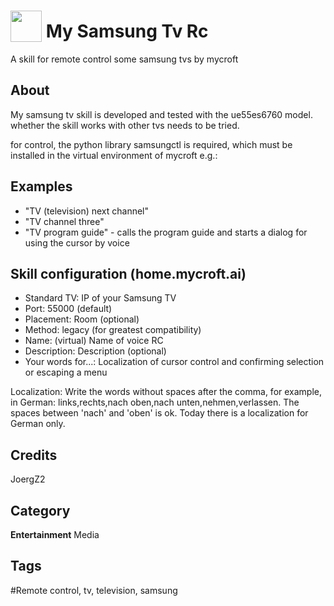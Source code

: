 # <img src="https://raw.githack.com/FortAwesome/Font-Awesome/master/svgs/solid/robot.svg" card_color="#22A7F0" width="50" height="50" style="vertical-align:bottom"/> My Samsung Tv Rc
A skill for remote control some samsung tvs by mycroft

## About
My samsung tv skill is developed and tested with the ue55es6760 model. whether the skill works with other tvs needs to be tried.

for control, the python library samsungctl is required, which must be installed in the virtual environment of mycroft e.g.:

## Examples
* "TV (television) next channel"
* "TV channel three"
* "TV program guide" - calls the program guide and starts a dialog for using the cursor by voice

## Skill configuration (home.mycroft.ai)
* Standard TV: IP of your Samsung TV
* Port: 55000 (default)
* Placement: Room  (optional)
* Method: legacy (for greatest compatibility)
* Name: (virtual) Name of voice RC
* Description: Description (optional)
* Your words for...: Localization of cursor control and confirming selection or escaping a menu

Localization: Write the words without spaces after the comma, for example, in German: links,rechts,nach oben,nach unten,nehmen,verlassen. The spaces between 'nach' and 'oben' is ok. Today there is a localization for German only.

## Credits
JoergZ2

## Category
**Entertainment**
Media

## Tags
#Remote control, tv, television, samsung
